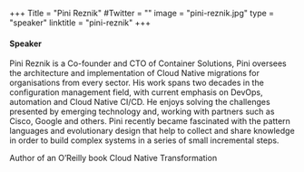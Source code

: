 +++
Title = "Pini Reznik"
#Twitter = ""
image = "pini-reznik.jpg"
type = "speaker"
linktitle = "pini-reznik"
+++

#### Speaker
Pini Reznik is a Co-founder and CTO of Container Solutions, Pini oversees the architecture and implementation of Cloud Native migrations for organisations from every sector. His work spans two decades in the configuration management field, with current emphasis on DevOps, automation and Cloud Native CI/CD. He enjoys solving the challenges presented by emerging technology and, working with partners such as Cisco, Google and others. Pini recently became fascinated with the pattern languages and evolutionary design that help to collect and share knowledge in order to build complex systems in a series of small incremental steps.

Author of an O’Reilly book Cloud Native Transformation
